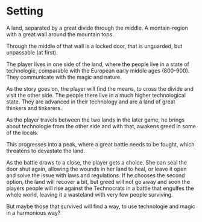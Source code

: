 # Setting

A land, separated by a great divide through the middle. A montain-region with
a great wall around the mountain tops.

Through the middle of that wall is a locked door, that is unguarded, but
unpassable (at first).

The player lives in one side of the land, where the people live in a state of
technologie, comparable with the European early middle ages (800-900). They
communicate with the magic and nature.

As the story goes on, the player will find the means, to cross the divide and
visit the other side. The people there live in a much higher technological
state. They are advanced in their technology and are a land of great thinkers
and tinkerers.

As the player travels between the two lands in the later game, he brings about
technologie from the other side and with that, awakens greed in some of the
locals.

This progresses into a peak, where a great battle needs to be fought, which
threatens to devastate the land.

As the battle draws to a close, the player gets a choice. She can seal the
door shut again, allowing the wounds in her land to heal, or leave it open
and solve the issue with laws and regulations. If he chooses the second option,
the land will recover a bit, but greed will not go away and soon the players
people will rise against the Technocrats in a battle that engulfes the whole
world, leaving it a wasteland with very few people surviving.

But maybe those that survived will find a way, to use technologie and magic
in a harmonious way?
